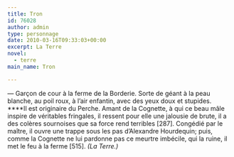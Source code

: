 ```yaml
---
title: Tron
id: 76028
author: admin
type: personnage
date: 2010-03-16T09:33:03+00:00
excerpt: La Terre
novel:
  - terre
main_name: Tron

---
```

— Garçon de cour à la ferme de la Borderie. Sorte de géant à la peau blanche, au poil roux, à l&rsquo;air enfantin, avec des yeux doux et stupides. ****Il est originaire du Perche. Amant de la Cognette, à qui ce beau mâle inspire de véritables fringales, il ressent pour elle une jalousie de brute, il a des colères sournoises que sa force rend terribles [287]. Congédié par le maître, il ouvre une trappe sous les pas d&rsquo;Alexandre Hourdequin; puis, comme la Cognette ne lui pardonne pas ce meurtre imbécile, qui la ruine, il met le feu à la ferme [515]. _(La Terre.)_